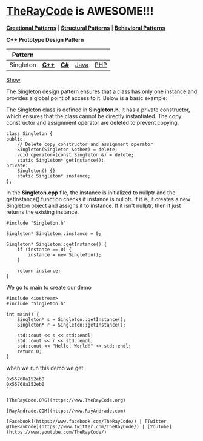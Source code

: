 # [TheRayCode](../../../README.md) is AWESOME!!!

**[Creational Patterns](../README.md)** | **[Structural Patterns](../../Structural/README.md)** | **[Behavioral Patterns](../../Behavioral/README.md)**

**C++ Prototype Design Pattern**

|Pattern|   |   |   |   |
|---|---|---|---|---|
|  Singleton | [**C++**](../../../CPP/Creational/Singleton/README.md) | [**C#**](../../../Csharp/Creational/Singleton/README.md) | [Java](../../../Java/Creational/Singleton/README.md) | [PHP](../../../PHP/Creational/Singleton/README.md) |

[Show](./script/page01.md)

The Singleton design pattern ensures that a class has only one instance and provides a global point of access to it. Below is a basic example:

The Singleton class is defined in **Singleton.h**. It has a private constructor, which ensures that the class cannot be directly instantiated. The copy constructor and assignment operator are deleted to prevent copying.

```
class Singleton { 
public:
    // Delete copy constructor and assignment operator
    Singleton(Singleton &other) = delete;
    void operator=(const Singleton &) = delete;
    static Singleton* getInstance();
private:
    Singleton() {}
    static Singleton* instance;
};
```
In the **Singleton.cpp** file, the instance is initialized to nullptr and the getInstance() function checks if instance is nullptr. If it is, it creates a new Singleton object and assigns it to instance. If it isn't nullptr, then it just returns the existing instance.

```
#include "Singleton.h"

Singleton* Singleton::instance = 0;

Singleton* Singleton::getInstance() {
    if (instance == 0) {
        instance = new Singleton();
    }

    return instance;
}
```
We go to main to create our demo

```
#include <iostream>
#include "Singleton.h"

int main() {
    Singleton* s = Singleton::getInstance();
    Singleton* r = Singleton::getInstance();

    std::cout << s << std::endl;
    std::cout << r << std::endl;
    std::cout << "Hello, World!" << std::endl;
    return 0;
}
```

when we run this demo we get

```
0x55768a152eb0
0x55768a152eb0
``

[TheRayCode.ORG](https://www.TheRayCode.org)  

[RayAndrade.COM](https://www.RayAndrade.com)

[Facebook](https://www.facebook.com/TheRayCode/) | [Twitter @TheRayCode](https://www.twitter.com/TheRayCode/) | [YouTube](https://www.youtube.com/TheRayCode/)
